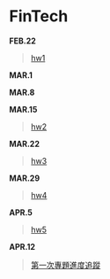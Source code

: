 # FinTech

**FEB.22**
 >
 >  [hw1](https://github.com/yi-shuan-chiang/FinTech/blob/1ce9fa534c6237fe24fdbd0de3fbe1165bc22dd4/hw1/%E5%BF%83%E5%BE%97.md) 

**MAR.1**
 >
 > 

**MAR.8**
 >
 > 

**MAR.15**
 >  
 >  [hw2](https://youtu.be/f_6rhW0Ycx0) 
  
**MAR.22**
 >  [hw3](https://youtu.be/_PX6AaYnQGA)
 >
 **MAR.29**
 >  
 >  [hw4](https://youtu.be/oK4kw0eB1CM) 
  
**APR.5**
 >  [hw5](https://youtu.be/IWgY1QT-Ldg)
 > 
**APR.12**
 >  
 
 >  [第一次專題進度追蹤](https://drive.google.com/drive/u/0/my-drive)

